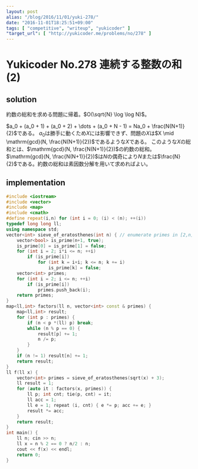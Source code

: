 ```yaml
---
layout: post
alias: "/blog/2016/11/01/yuki-278/"
date: "2016-11-01T18:25:51+09:00"
tags: [ "competitive", "writeup", "yukicoder" ]
"target_url": [ "http://yukicoder.me/problems/no/278" ]
---
```


# Yukicoder No.278 連続する整数の和(2)

## solution

約数の総和を求める問題に帰着。$O(\sqrt{N} \log \log N)$。

$a_0 + (a_0 + 1) + (a_0 + 2) + \dots + (a_0 + N - 1) = Na_0 + \frac{N(N+1)}{2}$である。
$a_0$は勝手に動くため$X$には影響できず、問題の$X$は$X \mid \mathrm{gcd}(N, \frac{N(N+1)}{2})$であるような$X$である。
このような$X$の総和とは、$\mathrm{gcd}(N, \frac{N(N+1)}{2})$の約数の総和。
$\mathrm{gcd}(N, \frac{N(N+1)}{2})$は$N$の偶奇により$N$または$\frac{N}{2}$である。約数の総和は素因数分解を用いて求めればよい。

## implementation

``` c++
#include <iostream>
#include <vector>
#include <map>
#include <cmath>
#define repeat(i,n) for (int i = 0; (i) < (n); ++(i))
typedef long long ll;
using namespace std;
vector<int> sieve_of_eratosthenes(int n) { // enumerate primes in [2,n] with O(n log log n)
    vector<bool> is_prime(n+1, true);
    is_prime[0] = is_prime[1] = false;
    for (int i = 2; i*i <= n; ++i)
        if (is_prime[i])
            for (int k = i+i; k <= n; k += i)
                is_prime[k] = false;
    vector<int> primes;
    for (int i = 2; i <= n; ++i)
        if (is_prime[i])
            primes.push_back(i);
    return primes;
}
map<ll,int> factors(ll n, vector<int> const & primes) {
    map<ll,int> result;
    for (int p : primes) {
        if (n < p *(ll) p) break;
        while (n % p == 0) {
            result[p] += 1;
            n /= p;
        }
    }
    if (n != 1) result[n] += 1;
    return result;
}
ll f(ll x) {
    vector<int> primes = sieve_of_eratosthenes(sqrt(x) + 3);
    ll result = 1;
    for (auto it : factors(x, primes)) {
        ll p; int cnt; tie(p, cnt) = it;
        ll acc = 1;
        ll e = 1; repeat (i, cnt) { e *= p; acc += e; }
        result *= acc;
    }
    return result;
}
int main() {
    ll n; cin >> n;
    ll x = n % 2 == 0 ? n/2 : n;
    cout << f(x) << endl;
    return 0;
}
```
